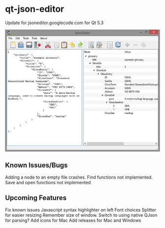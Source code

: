 qt-json-editor
==============

Update for jsoneditor.googlecode.com for Qt 5.3

![Screenshot](/images/screenshot.jpg?raw=true)

Known Issues/Bugs
---------

Adding a node to an empty file crashes.
Find functions not implemented.
Save and open functions not implemented

Upcoming Features
----------

Fix known issues
Javascript syntax highlighter on left
Font choices
Splitter for easier resizing
Remember size of window.
Switch to using native QJson for parsing?
Add icons for Mac
Add releases for Mac and Windows